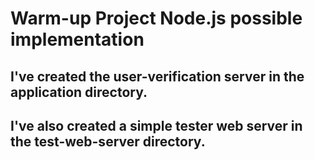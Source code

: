 # Warm-up Project Node.js possible implementation

## I've created the user-verification server in the **application** directory.  

## I've also created a simple tester web server in the **test-web-server** directory.

